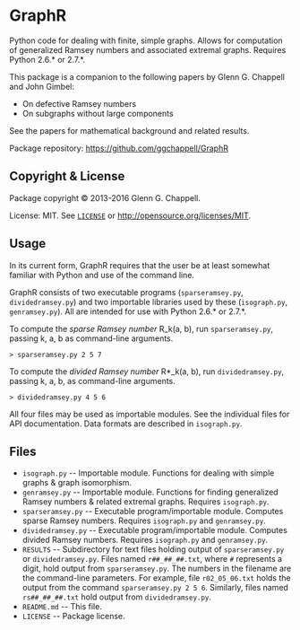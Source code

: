 GraphR
======

Python code for dealing with finite, simple graphs. Allows for
computation of generalized Ramsey numbers and associated extremal
graphs. Requires Python 2.6.* or 2.7.*.

This package is a companion to the following papers by Glenn G. Chappell
and John Gimbel:
* On defective Ramsey numbers
* On subgraphs without large components

See the papers for mathematical background and related results.

Package repository: <https://github.com/ggchappell/GraphR>

Copyright & License
-------------------

Package copyright &copy; 2013-2016 Glenn G. Chappell.

License: MIT. See [`LICENSE`](LICENSE) or
<http://opensource.org/licenses/MIT>.

Usage
-----

In its current form, GraphR requires that the user be at least somewhat
familiar with Python and use of the command line.

GraphR consists of two executable programs (`sparseramsey.py`,
`dividedramsey.py`) and two importable libraries used by these
(`isograph.py`, `genramsey.py`). All are intended for use with Python
2.6.* or 2.7.*.

To compute the _sparse Ramsey number_ R_k(a, b), run `sparseramsey.py`,
passing k, a, b as command-line arguments.

    > sparseramsey.py 2 5 7

To compute the _divided Ramsey number_ R*_k(a, b), run
`dividedramsey.py`, passing k, a, b, as command-line arguments.

    > dividedramsey.py 4 5 6

All four files may be used as importable modules. See the individual
files for API documentation. Data formats are described in
`isograph.py`.

Files
-----

* `isograph.py` -- Importable module. Functions for dealing with simple
  graphs & graph isomorphism.
* `genramsey.py` -- Importable module. Functions for finding generalized
  Ramsey numbers & related extremal graphs. Requires `isograph.py`.
* `sparseramsey.py` -- Executable program/importable module. Computes
  sparse Ramsey numbers. Requires `isograph.py` and `genramsey.py`.
* `dividedramsey.py` -- Executable program/importable module. Computes
  divided Ramsey numbers. Requires `isograph.py` and `genramsey.py`.
* `RESULTS` -- Subdirectory for text files holding output of
  `sparseramsey.py` or `dividedramsey.py`. Files named `r##_##_##.txt`,
  where `#` represents a digit, hold output from `sparseramsey.py`. The
  numbers in the filename are the command-line parameters. For example,
  file `r02_05_06.txt` holds the output from the command
  `sparseramsey.py 2 5 6`. Similarly, files named `rs##_##_##.txt` hold
  output from `dividedramsey.py`.
* `README.md` -- This file.
* `LICENSE` -- Package license.

